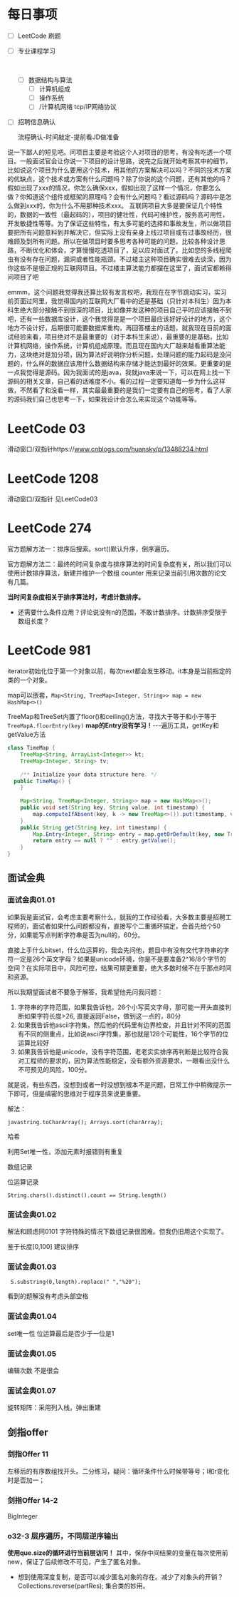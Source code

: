 # 每日事项

 - [ ] LeetCode 刷题

 - [ ] 专业课程学习
		
	​	
	
	- [ ] 数据结构与算法
		- [ ] 计算机组成
		- [ ] 操作系统
		- [ ] /计算机网络  tcp/IP网络协议
	
 - [ ] 招聘信息确认

    流程确认-时间敲定-提前看JD做准备



说一下鄙人的短见吧。问项目主要是考验这个人对项目的思考，有没有吃透一个项目。一般面试官会让你说一下项目的设计思路，说完之后就开始考察其中的细节，比如说这个项目为什么要用这个技术，用其他的方案解决可以吗？不同的技术方案的优缺点，这个技术或方案有什么问题吗？除了你说的这个问题，还有其他的吗？假如出现了xxx的情况，你怎么确保xxx，假如出现了这样一个情况，你要怎么做？你知道这个组件或框架的原理吗？会有什么问题吗？看过源码吗？源码中是怎么做到xxx的，你为什么不用那种技术xxx。
互联网项目大多是要保证几个特性的，数据的一致性（最起码的），项目的健壮性，代码可维护性，服务高可用性，开发敏捷性等等。为了保证这些特性，有太多可能的选择和事故发生，所以做项目要把所有问题意料到并解决它，但实际上没有亲身上线过项目或有过事故经历，很难顾及到所有问题。所以在做项目时要多思考各种可能的问题，比较各种设计思路，不断优化和体会，才算慢慢吃透项目了，足以应对面试了。比如您的多线程爬虫有没有存在问题，漏洞或者性能瓶颈。不过楼主这种项目确实很难去谈深，因为你这些不是很正规的互联网项目。不过楼主算法能力都摆在这里了，面试官都赖得问项目了吧

emmm，这个问题我觉得我还算比较有发言权吧，我现在在字节跳动实习，实习前页面过阿里，我觉得国内的互联网大厂看中的还是基础（只针对本科生）因为本科生绝大部分接触不到很深的项目，比如像并发这种的项目自己平时应该接触不到吧，还有一些数据库设计，这个我觉得是是一个项目最应该好好设计的地方，这个地方不设计好，后期很可能要数据库重构，再回答楼主的话题，就我现在目前的面试经验来看，项目绝对不是最重要的（对于本科生来说），最重要的是基础，比如计算机网络，操作系统，计算机组成原理。而且现在国内大厂越来越看重算法能力，这块绝对是加分项，因为算法好说明你分析问题，处理问题的能力起码是没问题的，什么样的数据应该用什么数据结构来存储才能达到最好的效果。更重要的是一点我觉得是源码。因为我面试的是java，我就java来说一下，可以在网上找一下源码的相关文章，自己看的话难度不小。看的过程一定要知道每一步为什么这样做，不然看了和没看一样，其实最最重要的是我们一定要有自己的思考，看了人家的源码我们自己也思考一下，如果我设计会怎么来实现这个功能等等。

# LeetCode 03
滑动窗口/双指针https://www.cnblogs.com/huansky/p/13488234.html

# LeetCode 1208
滑动窗口/双指针
见LeetCode03


# LeetCode 274

官方题解方法一：排序后搜索。sort()默认升序，倒序遍历。

官方题解方法二：最终的时间复杂度与排序算法的时间复杂度有关，所以我们可以使用计数排序算法，新建并维护一个数组 counter 用来记录当前引用次数的论文有几篇。

**当时间复杂度相关于排序算法时，考虑计数排序。**
- 还需要什么条件应用？评论说没有n的范围，不敢计数排序。计数排序受限于数组长度？

# LeetCode 981
iterator初始化位于第一个对象以前，每次next都会发生移动。it本身是当前指定的类的一个对象。

map可以嵌套，```Map<String, TreeMap<Integer, String>> map = new HashMap<>()```

TreeMap和TreeSet内置了floor()和ceiling()方法，寻找大于等于和小于等于```TreeMapA.floorEntry(key)```
**map的Entry没有学习！**---遍历工具，getKey和getValue方法

```java
class TimeMap {  
    TreeMap<String, ArrayList<Integer>> kt;  
    TreeMap<Integer, String> tv;  
  
    /** Initialize your data structure here. */  
  public TimeMap() {  
    }  
  
    Map<String, TreeMap<Integer, String>> map = new HashMap<>();  
    public void set(String key, String value, int timestamp) {  
        map.computeIfAbsent(key, k -> new TreeMap<>()).put(timestamp, value);  
    }  
    public String get(String key, int timestamp) {  
        Map.Entry<Integer, String> entry = map.getOrDefault(key, new TreeMap<>()).floorEntry(timestamp);  
        return entry == null ? "" : entry.getValue();  
    }  
}
```
## 面试金典
### 面试金典01.01

如果我是面试官，会考虑主要考察什么，就我的工作经验看，大多数主要是招聘工程师的，面试者如果什么问题都没有，直接写个二重循环搞定，会首先给个50分，如果能写点判断字符串是否为null的，60分。

直接上手什么bitset，什么位运算的，我会先问他，题目中有没有交代字符串的字符一定是26个英文字母？如果是unicode环境，你是不是要准备2^16/8个字节的空间？在实际项目中，风险可控，结果可期更重要，绝大多数时候不在乎那点时间和资源。

所以我期望面试者不要急于解答，我希望他先问我问题：

1. 字符串的字符范围，如果我告诉他，26个小写英文字母，那可能一开头直接判断如果字符长度>26, 直接返回False，做到这一点的，80分
2. 如果我告诉他ascii字符集，然后他的代码里有边界检查，并且针对不同的范围有不同的侧重点，比如说ascii字符集，那也就是128个可能性，16个字节的位运算比较好
3. 如果我告诉他是unicode，没有字符范围，老老实实排序再判断是比较符合我对工程师的要求的，因为算法性能稳定，没有额外资源要求，一眼看出没什么不可预见的风险，100分。

就是说，有些东西，没想到或者一时没想到根本不是问题，日常工作中稍微提示一下即可，但是缜密的思维对于程序员来说更重要。



解法：

```javastring.toCharArray(); Arrays.sort(charArray);```

哈希

利用Set唯一性，添加元素时报错则有重复

数组记录

位运算记录

```String.chars().distinct().count == String.length()```




### 面试金典01.02

解法和顾虑同0101 字符特殊的情况下数组记录很困难。但我仍旧用这个实现了。

鉴于长度[0,100] 建议排序

### 面试金典01.03

```
 S.substring(0,length).replace(" ","%20");
```

看到的题解没有考虑头部空格

### 面试金典01.04

set唯一性
位运算最后是否少于一位是1

### 面试金典01.05

编辑次数  不是很会

### 面试金典01.07

旋转矩阵：采用列入栈，弹出重建


## 剑指offer
### 剑指Offer 11
左移后的有序数组找开头。二分练习，疑问：循环条件什么时候带等号；l和r变化时是否加一；

### 剑指Offer 14-2

BigInteger

### o32-3 层序遍历，不同层逆序输出
**使用que.size的循环进行当前层访问！**
其中，保存中间结果的变量在每次使用前new，保证了后续修改不可见，产生了匿名对象。
- 想到使用深度复制，是否可以减少匿名对象的存在。减少了对象头的开销？
  Collections.reverse(partRes); 集合类的妙用。